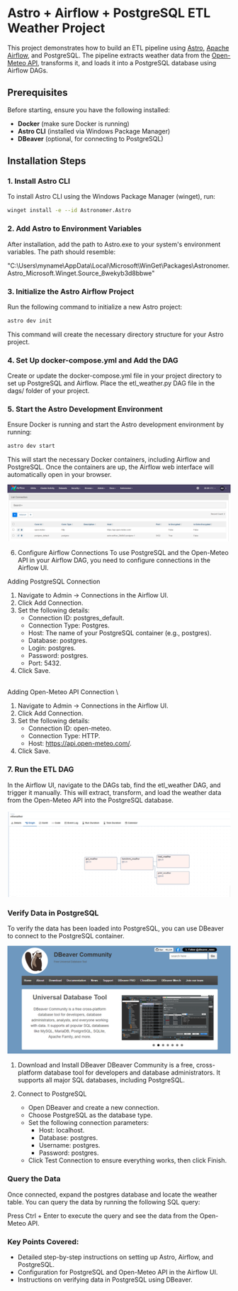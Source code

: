 # Astro + Airflow + PostgreSQL ETL Weather Project

This project demonstrates how to build an ETL pipeline using [Astro](https://astro.build/), [Apache Airflow](https://airflow.apache.org/), and PostgreSQL. The pipeline extracts weather data from the [Open-Meteo API](https://open-meteo.com/), transforms it, and loads it into a PostgreSQL database using Airflow DAGs.

## Prerequisites

Before starting, ensure you have the following installed:

- **Docker** (make sure Docker is running)
- **Astro CLI** (installed via Windows Package Manager)
- **DBeaver** (optional, for connecting to PostgreSQL)

## Installation Steps

### 1. Install Astro CLI

To install Astro CLI using the Windows Package Manager (winget), run:

```bash
winget install -e --id Astronomer.Astro
```

### 2. Add Astro to Environment Variables

After installation, add the path to Astro.exe to your system's environment variables. The path should resemble:

"C:\Users\myname\AppData\Local\Microsoft\WinGet\Packages\Astronomer.Astro_Microsoft.Winget.Source_8wekyb3d8bbwe"

### 3. Initialize the Astro Airflow Project

Run the following command to initialize a new Astro project:

```bash
astro dev init
```

This command will create the necessary directory structure for your Astro project.

### 4. Set Up docker-compose.yml and Add the DAG

Create or update the docker-compose.yml file in your project directory to set up PostgreSQL and Airflow.
Place the etl_weather.py DAG file in the dags/ folder of your project.

### 5. Start the Astro Development Environment

Ensure Docker is running and start the Astro development environment by running:

```bash
astro dev start
```

This will start the necessary Docker containers, including Airflow and PostgreSQL. Once the containers are up, the Airflow web interface will automatically open in your browser.

![af_conn](./images/airflow_conn.png)

6. Configure Airflow Connections
   To use PostgreSQL and the Open-Meteo API in your Airflow DAG, you need to configure connections in the Airflow UI.

Adding PostgreSQL Connection

1. Navigate to Admin -> Connections in the Airflow UI.
2. Click Add Connection.
3. Set the following details:
   - Connection ID: postgres_default.
   - Connection Type: Postgres.
   - Host: The name of your PostgreSQL container (e.g., postgres).
   - Database: postgres.
   - Login: postgres.
   - Password: postgres.
   - Port: 5432.
4. Click Save.

\
Adding Open-Meteo API Connection \

1. Navigate to Admin -> Connections in the Airflow UI.
2. Click Add Connection.
3. Set the following details:
   - Connection ID: open-meteo.
   - Connection Type: HTTP.
   - Host: https://api.open-meteo.com/.
4. Click Save.

### 7. Run the ETL DAG

In the Airflow UI, navigate to the DAGs tab, find the etl_weather DAG, and trigger it manually. This will extract, transform, and load the weather data from the Open-Meteo API into the PostgreSQL database.

![af_graph](./images/airflow_graph.png)

### Verify Data in PostgreSQL

To verify the data has been loaded into PostgreSQL, you can use DBeaver to connect to the PostgreSQL container.

![dbeaver](./images/dbeaver.png)

1. Download and Install DBeaver
   DBeaver Community is a free, cross-platform database tool for developers and database administrators. It supports all major SQL databases, including PostgreSQL.

2. Connect to PostgreSQL
   - Open DBeaver and create a new connection.
   - Choose PostgreSQL as the database type.
   - Set the following connection parameters:
     - Host: localhost.
     - Database: postgres.
     - Username: postgres.
     - Password: postgres.
   - Click Test Connection to ensure everything works, then click Finish.

### Query the Data

Once connected, expand the postgres database and locate the weather table. You can query the data by running the following SQL query:

Press Ctrl + Enter to execute the query and see the data from the Open-Meteo API.

### Key Points Covered:

- Detailed step-by-step instructions on setting up Astro, Airflow, and PostgreSQL.
- Configuration for PostgreSQL and Open-Meteo API in the Airflow UI.
- Instructions on verifying data in PostgreSQL using DBeaver.
